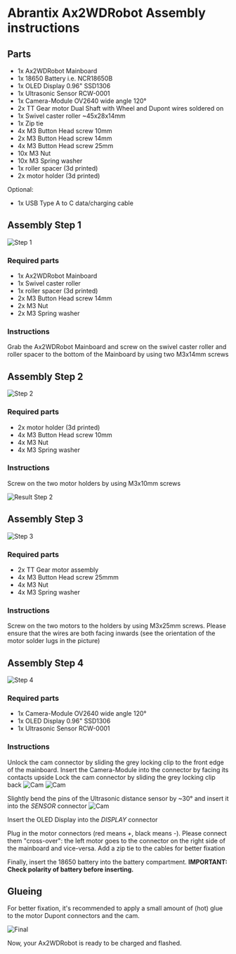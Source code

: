 
# Abrantix Ax2WDRobot Assembly instructions

## Parts

- 1x Ax2WDRobot Mainboard
- 1x 18650 Battery i.e. NCR18650B
- 1x OLED Display 0.96" SSD1306
- 1x Ultrasonic Sensor RCW-0001
- 1x Camera-Module OV2640 wide angle 120°
- 2x TT Gear motor Dual Shaft with Wheel and Dupont wires soldered on
- 1x Swivel caster roller ~45x28x14mm
- 1x Zip tie
- 4x M3 Button Head screw 10mm
- 2x M3 Button Head screw 14mm
- 4x M3 Button Head screw 25mm
- 10x M3 Nut
- 10x M3 Spring washer
- 1x roller spacer (3d printed)
- 2x motor holder (3d printed)

Optional:
- 1x USB Type A to C data/charging cable

## Assembly Step 1

![Step 1](assembly/1.png)

### Required parts
- 1x Ax2WDRobot Mainboard
- 1x Swivel caster roller
- 1x roller spacer (3d printed)
- 2x M3 Button Head screw 14mm
- 2x M3 Nut
- 2x M3 Spring washer

### Instructions
Grab the Ax2WDRobot Mainboard and screw on the swivel caster roller and roller spacer to the bottom of the Mainboard by using two M3x14mm screws

## Assembly Step 2

![Step 2](assembly/2.png)

### Required parts
- 2x motor holder (3d printed)
- 4x M3 Button Head screw 10mm
- 4x M3 Nut
- 4x M3 Spring washer

### Instructions
Screw on the two motor holders by using M3x10mm screws

![Result Step 2](assembly/2b.png)

## Assembly Step 3

![Step 3](assembly/3.png)

### Required parts
- 2x TT Gear motor assembly
- 4x M3 Button Head screw 25mmm
- 4x M3 Nut
- 4x M3 Spring washer

### Instructions
Screw on the two motors to the holders by using M3x25mm screws. Please ensure that the wires are both facing inwards (see the orientation of the motor solder lugs in the picture)

## Assembly Step 4

![Step 4](assembly/4.png)

### Required parts
- 1x Camera-Module OV2640 wide angle 120°
- 1x OLED Display 0.96" SSD1306
- 1x Ultrasonic Sensor RCW-0001

### Instructions
Unlock the cam connector by sliding the grey locking clip to the front edge of the mainboard. 
Insert the Camera-Module into the connector by facing its contacts upside
Lock the cam connector by sliding the grey locking clip back
![Cam](assembly/cam1.png)
![Cam](assembly/cam2.png)

Slightly bend the pins of the Ultrasonic distance sensor by ~30° and insert it into the *SENSOR* connector
![Cam](assembly/ultrasonic.png)

Insert the OLED Display into the *DISPLAY* connector

Plug in the motor connectors (red means *+*, black means *-*). Please connect them "cross-over": the left motor goes to the connector on the right side of the mainboard and vice-versa. Add a zip tie to the cables for better fixation

Finally, insert the 18650 battery into the battery compartment. **IMPORTANT: Check polarity of battery before inserting.**

## Glueing
For better fixation, it's recommended to apply a small amount of (hot) glue to the motor Dupont connectors and the cam.

![Final](assembly/final.png)

Now, your Ax2WDRobot is ready to be charged and flashed.



